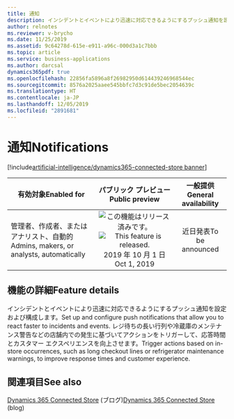 ```yaml
---
title: 通知
description: インシデントとイベントにより迅速に対応できるようにするプッシュ通知を設定および構成します。 レジ待ちの長い行列や冷蔵庫のメンテナンス警告などの店舗内での発生に基づいてアクションをトリガーして、応答時間を改善し、カスタマー エクスペリエンスを向上させます。
author: relnotes
ms.reviewer: v-brycho
ms.date: 11/25/2019
ms.assetid: 9c64278d-615e-e911-a96c-000d3a1c7bbb
ms.topic: article
ms.service: business-applications
ms.author: darcsal
dynamics365pdf: true
ms.openlocfilehash: 22856fa5896a8f26982950d614439246968544ec
ms.sourcegitcommit: 8576a2025aaee545bbfc7d3c91de5bec2054639c
ms.translationtype: HT
ms.contentlocale: ja-JP
ms.lasthandoff: 12/05/2019
ms.locfileid: "2891681"
---
```

# <a name="notifications"></a><span data-ttu-id="40fac-104">通知</span><span class="sxs-lookup"><span data-stu-id="40fac-104">Notifications</span></span>
[!include[artificial-intelligence/dynamics365-connected-store banner](../includes/artificial-intelligence/dynamics365-connected-store.md)]

| <span data-ttu-id="40fac-105">有効対象</span><span class="sxs-lookup"><span data-stu-id="40fac-105">Enabled for</span></span>    |  <span data-ttu-id="40fac-106">パブリック プレビュー</span><span class="sxs-lookup"><span data-stu-id="40fac-106">Public preview</span></span> | <span data-ttu-id="40fac-107">一般提供</span><span class="sxs-lookup"><span data-stu-id="40fac-107">General availability</span></span> | 
| ---------- | :----------: |:----------: |
|<span data-ttu-id="40fac-108">管理者、作成者、またはアナリスト、自動的</span><span class="sxs-lookup"><span data-stu-id="40fac-108">Admins, makers, or analysts, automatically</span></span>|<span data-ttu-id="40fac-109">![この機能はリリース済みです。](/dynamics365-release-plan/media/green-checkmark.png "この機能はリリース済みです。")</span><span class="sxs-lookup"><span data-stu-id="40fac-109">![This feature is released.](/dynamics365-release-plan/media/green-checkmark.png "This feature is released.")</span></span> <span data-ttu-id="40fac-110">2019 年 10 月 1 日</span><span class="sxs-lookup"><span data-stu-id="40fac-110">Oct 1, 2019</span></span>| <span data-ttu-id="40fac-111">近日発表</span><span class="sxs-lookup"><span data-stu-id="40fac-111">To be announced</span></span>|






## <a name="feature-details"></a><span data-ttu-id="40fac-112">機能の詳細</span><span class="sxs-lookup"><span data-stu-id="40fac-112">Feature details</span></span>
<!--feature detail start -->
<span data-ttu-id="40fac-113">インシデントとイベントにより迅速に対応できるようにするプッシュ通知を設定および構成します。</span><span class="sxs-lookup"><span data-stu-id="40fac-113">Set up and configure push notifications that allow you to react faster to incidents and events.</span></span> <span data-ttu-id="40fac-114">レジ待ちの長い行列や冷蔵庫のメンテナンス警告などの店舗内での発生に基づいてアクションをトリガーして、応答時間とカスタマー エクスペリエンスを向上させます。</span><span class="sxs-lookup"><span data-stu-id="40fac-114">Trigger actions based on in-store occurrences, such as long checkout lines or refrigerator maintenance warnings, to improve response times and customer experience.</span></span> 
<!--feature detail end -->










## <a name="see-also"></a><span data-ttu-id="40fac-115">関連項目</span><span class="sxs-lookup"><span data-stu-id="40fac-115">See also</span></span>

<span data-ttu-id="40fac-116">[Dynamics 365 Connected Store](https://community.dynamics.com/365/connectedstore/) (ブログ)</span><span class="sxs-lookup"><span data-stu-id="40fac-116">[Dynamics 365 Connected Store](https://community.dynamics.com/365/connectedstore/) (blog)</span></span>
